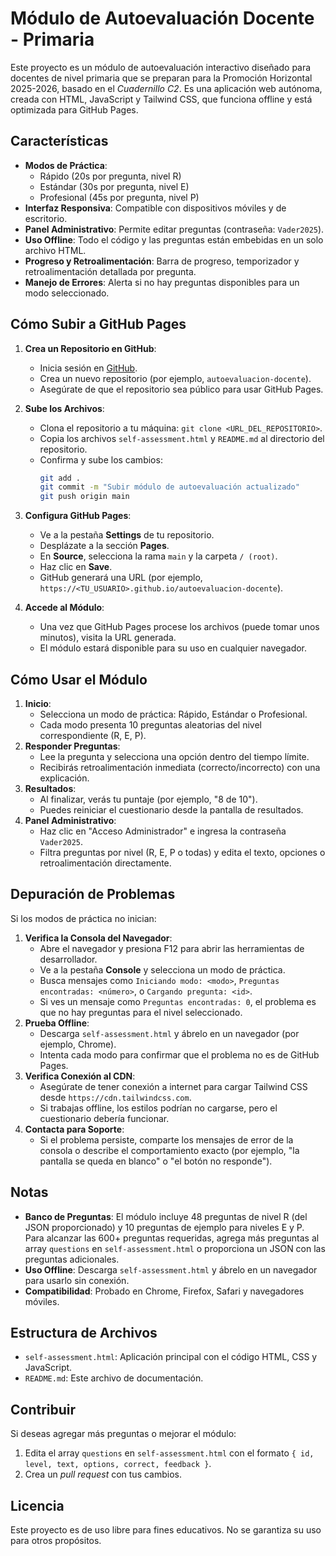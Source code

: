 # Módulo de Autoevaluación Docente - Primaria

Este proyecto es un módulo de autoevaluación interactivo diseñado para docentes de nivel primaria que se preparan para la Promoción Horizontal 2025-2026, basado en el *Cuadernillo C2*. Es una aplicación web autónoma, creada con HTML, JavaScript y Tailwind CSS, que funciona offline y está optimizada para GitHub Pages.

## Características
- **Modos de Práctica**: 
  - Rápido (20s por pregunta, nivel R)
  - Estándar (30s por pregunta, nivel E)
  - Profesional (45s por pregunta, nivel P)
- **Interfaz Responsiva**: Compatible con dispositivos móviles y de escritorio.
- **Panel Administrativo**: Permite editar preguntas (contraseña: `Vader2025`).
- **Uso Offline**: Todo el código y las preguntas están embebidas en un solo archivo HTML.
- **Progreso y Retroalimentación**: Barra de progreso, temporizador y retroalimentación detallada por pregunta.
- **Manejo de Errores**: Alerta si no hay preguntas disponibles para un modo seleccionado.

## Cómo Subir a GitHub Pages
1. **Crea un Repositorio en GitHub**:
   - Inicia sesión en [GitHub](https://github.com).
   - Crea un nuevo repositorio (por ejemplo, `autoevaluacion-docente`).
   - Asegúrate de que el repositorio sea público para usar GitHub Pages.

2. **Sube los Archivos**:
   - Clona el repositorio a tu máquina: `git clone <URL_DEL_REPOSITORIO>`.
   - Copia los archivos `self-assessment.html` y `README.md` al directorio del repositorio.
   - Confirma y sube los cambios:
     ```bash
     git add .
     git commit -m "Subir módulo de autoevaluación actualizado"
     git push origin main
     ```

3. **Configura GitHub Pages**:
   - Ve a la pestaña **Settings** de tu repositorio.
   - Desplázate a la sección **Pages**.
   - En **Source**, selecciona la rama `main` y la carpeta `/ (root)`.
   - Haz clic en **Save**.
   - GitHub generará una URL (por ejemplo, `https://<TU_USUARIO>.github.io/autoevaluacion-docente`).

4. **Accede al Módulo**:
   - Una vez que GitHub Pages procese los archivos (puede tomar unos minutos), visita la URL generada.
   - El módulo estará disponible para su uso en cualquier navegador.

## Cómo Usar el Módulo
1. **Inicio**:
   - Selecciona un modo de práctica: Rápido, Estándar o Profesional.
   - Cada modo presenta 10 preguntas aleatorias del nivel correspondiente (R, E, P).
2. **Responder Preguntas**:
   - Lee la pregunta y selecciona una opción dentro del tiempo límite.
   - Recibirás retroalimentación inmediata (correcto/incorrecto) con una explicación.
3. **Resultados**:
   - Al finalizar, verás tu puntaje (por ejemplo, "8 de 10").
   - Puedes reiniciar el cuestionario desde la pantalla de resultados.
4. **Panel Administrativo**:
   - Haz clic en "Acceso Administrador" e ingresa la contraseña `Vader2025`.
   - Filtra preguntas por nivel (R, E, P o todas) y edita el texto, opciones o retroalimentación directamente.

## Depuración de Problemas
Si los modos de práctica no inician:
1. **Verifica la Consola del Navegador**:
   - Abre el navegador y presiona F12 para abrir las herramientas de desarrollador.
   - Ve a la pestaña **Console** y selecciona un modo de práctica.
   - Busca mensajes como `Iniciando modo: <modo>`, `Preguntas encontradas: <número>`, o `Cargando pregunta: <id>`.
   - Si ves un mensaje como `Preguntas encontradas: 0`, el problema es que no hay preguntas para el nivel seleccionado.
2. **Prueba Offline**:
   - Descarga `self-assessment.html` y ábrelo en un navegador (por ejemplo, Chrome).
   - Intenta cada modo para confirmar que el problema no es de GitHub Pages.
3. **Verifica Conexión al CDN**:
   - Asegúrate de tener conexión a internet para cargar Tailwind CSS desde `https://cdn.tailwindcss.com`.
   - Si trabajas offline, los estilos podrían no cargarse, pero el cuestionario debería funcionar.
4. **Contacta para Soporte**:
   - Si el problema persiste, comparte los mensajes de error de la consola o describe el comportamiento exacto (por ejemplo, "la pantalla se queda en blanco" o "el botón no responde").

## Notas
- **Banco de Preguntas**: El módulo incluye 48 preguntas de nivel R (del JSON proporcionado) y 10 preguntas de ejemplo para niveles E y P. Para alcanzar las 600+ preguntas requeridas, agrega más preguntas al array `questions` en `self-assessment.html` o proporciona un JSON con las preguntas adicionales.
- **Uso Offline**: Descarga `self-assessment.html` y ábrelo en un navegador para usarlo sin conexión.
- **Compatibilidad**: Probado en Chrome, Firefox, Safari y navegadores móviles.

## Estructura de Archivos
- `self-assessment.html`: Aplicación principal con el código HTML, CSS y JavaScript.
- `README.md`: Este archivo de documentación.

## Contribuir
Si deseas agregar más preguntas o mejorar el módulo:
1. Edita el array `questions` en `self-assessment.html` con el formato `{ id, level, text, options, correct, feedback }`.
2. Crea un *pull request* con tus cambios.

## Licencia
Este proyecto es de uso libre para fines educativos. No se garantiza su uso para otros propósitos.